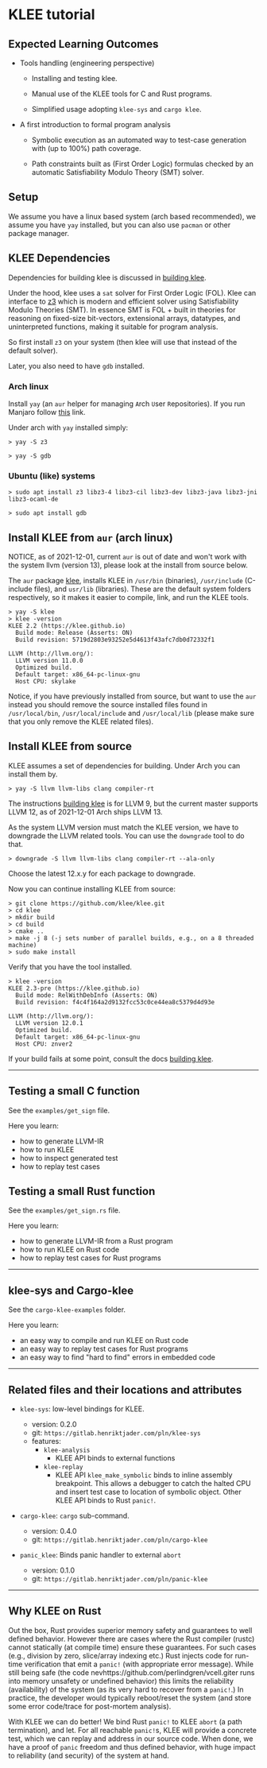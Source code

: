 # KLEE tutorial

## Expected Learning Outcomes

- Tools handling (engineering perspective)

  - Installing and testing klee.

  - Manual use of the KLEE tools for C and Rust programs.

  - Simplified usage adopting `klee-sys` and `cargo klee`.

- A first introduction to formal program analysis

  - Symbolic execution as an automated way to test-case generation with (up to 100%) path coverage.

  - Path constraints built as (First Order Logic) formulas checked by an automatic Satisfiability Modulo Theory (SMT) solver.
  
## Setup

We assume you have a linux based system (arch based recommended), we assume you have `yay` installed, but you can also use `pacman` or other package manager.

## KLEE Dependencies

Dependencies for building klee is discussed in [building klee](https://klee.github.io/build-llvm9/).

Under the hood, klee uses a `sat` solver for First Order Logic (FOL). Klee can interface to [z3](https://en.wikipedia.org/wiki/Z3_Theorem_Prover) which is modern and efficient solver using Satisfiability Modulo Theories (SMT). In essence SMT is FOL + built in theories for reasoning on fixed-size bit-vectors, extensional arrays, datatypes, and uninterpreted functions, making it suitable for program analysis.

So first install `z3` on your system (then klee will use that instead of the default solver).

Later, you also need to have `gdb` installed.

### Arch linux

Install `yay` (an `aur` helper for managing `A`rch `U`ser `R`epositories). If you run Manjaro follow [this](https://citizix.com/how-to-install-yayaur-helper-in-manjaro-arch-linux/) link.

Under arch with `yay` installed simply:

```shell
> yay -S z3
```

```shell
> yay -S gdb
```

### Ubuntu (like) systems

```shell
> sudo apt install z3 libz3-4 libz3-cil libz3-dev libz3-java libz3-jni libz3-ocaml-de

> sudo apt install gdb
```

## Install KLEE from `aur` (arch linux)

NOTICE, as of 2021-12-01, current `aur` is out of date and won't work with the system llvm (version 13), please look at the install from source below.

The `aur` package [klee](https://aur.archlinux.org/packages/klee/), installs KLEE in `/usr/bin` (binaries), `/usr/include` (C-include files), and `usr/lib` (libraries). These are the default system folders respectively, so it makes it easier to compile, link, and run the KLEE tools.

```shell
> yay -S klee
> klee -version
KLEE 2.2 (https://klee.github.io)
  Build mode: Release (Asserts: ON)
  Build revision: 5719d2803e93252e5d4613f43afc7db0d72332f1

LLVM (http://llvm.org/):
  LLVM version 11.0.0
  Optimized build.
  Default target: x86_64-pc-linux-gnu
  Host CPU: skylake
```

Notice, if you have previously installed from source, but want to use the `aur` instead you should remove the source installed files found in `/usr/local/bin`, `/usr/local/include` and `/usr/local/lib` (please make sure that you only remove the KLEE related files).

## Install KLEE from source

KLEE assumes a set of dependencies for building. Under Arch you can install them by.

```shell
> yay -S llvm llvm-libs clang compiler-rt
```

The instructions [building klee](https://klee.github.io/build-llvm9/) is for LLVM 9, but the current master supports LLVM 12, as of 2021-12-01 Arch ships LLVM 13.

As the system LLVM version must match the KLEE version, we have to downgrade the LLVM related tools. You can use the `downgrade` tool to do that.

```shell
> downgrade -S llvm llvm-libs clang compiler-rt --ala-only
```

Choose the latest 12.x.y for each package to downgrade.

Now you can continue installing KLEE from source:

```shell
> git clone https://github.com/klee/klee.git
> cd klee
> mkdir build
> cd build
> cmake ..
> make -j 8 (-j sets number of parallel builds, e.g., on a 8 threaded machine)
> sudo make install
```

Verify that you have the tool installed.

```shell
> klee -version
KLEE 2.3-pre (https://klee.github.io)
  Build mode: RelWithDebInfo (Asserts: ON)
  Build revision: f4c4f164a2d9132fcc53c0ce44ea8c5379d4d93e

LLVM (http://llvm.org/):
  LLVM version 12.0.1
  Optimized build.
  Default target: x86_64-pc-linux-gnu
  Host CPU: znver2

```

If your build fails at some point, consult the docs [building klee](https://klee.github.io/build-llvm9/).

---

## Testing a small C function

See the `examples/get_sign` file.

Here you learn:

- how to generate LLVM-IR
- how to run KLEE
- how to inspect generated test
- how to replay test cases

## Testing a small Rust function

See the `examples/get_sign.rs` file.

Here you learn:

- how to generate LLVM-IR from a Rust program
- how to run KLEE on Rust code
- how to replay test cases for Rust programs

---

## klee-sys and Cargo-klee

See the `cargo-klee-examples` folder.

Here you learn:

- an easy way to compile and run KLEE on Rust code
- an easy way to replay test cases for Rust programs
- an easy way to find "hard to find" errors in embedded code

---

## Related files and their locations and attributes

- `klee-sys`: low-level bindings for KLEE.
  - version: 0.2.0
  - git: `https://gitlab.henriktjader.com/pln/klee-sys`
  - features:
    - `klee-analysis`
      - KLEE API binds to external functions
    - `klee-replay`
      - KLEE API `klee_make_symbolic` binds to inline assembly breakpoint. This allows a debugger to catch the halted CPU and insert test case to location of symbolic object. Other KLEE API binds to Rust `panic!`.

- `cargo-klee`: `cargo` sub-command.
  - version: 0.4.0
  - git: `https://gitlab.henriktjader.com/pln/cargo-klee`

- `panic_klee`: Binds panic handler to external `abort`
  - version: 0.1.0
  - git: `https://gitlab.henriktjader.com/pln/panic-klee`

---

## Why KLEE on Rust

Out the box, Rust provides superior memory safety and guarantees to well defined behavior. However there are cases where the Rust compiler (rustc) cannot statically (at compile time) ensure these guarantees. For such cases (e.g., division by zero, slice/array indexing etc.) Rust injects code for run-time verification that emit a `panic!` (with appropriate error message). While still being safe (the code nevhttps://github.com/perlindgren/vcell.giter runs into memory unsafety or undefined behavior) this limits the reliability (availability) of the system (as its very hard to recover from a `panic!`.) In practice, the developer would typically reboot/reset the system (and store some error code/trace for post-mortem analysis).

With KLEE we can do better! We bind Rust `panic!` to KLEE `abort` (a path termination), and let. For all reachable `panic!`s, KLEE will provide a concrete test, which we can replay and address in our source code. When done, we have a proof of `panic` freedom and thus defined behavior, with huge impact to reliability (and security) of the system at hand.
